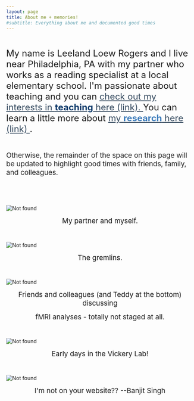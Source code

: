 ```yaml
---
layout: page
title: About me + memories!
#subtitle: Everything about me and documented good times
---
```

<p>&nbsp;</p>
<p><span style="font-size: 18pt;"> My name is Leeland Loew Rogers and I live near Philadelphia, PA with my partner who works as a reading specialist at a local elementary school. I'm passionate about teaching and you can <span style="color: #34495e;"><a style="color: #34495e;" href="https://leeloew.github.io/teaching/">check out my interests in <span style="color: #063768;"><strong>teaching</strong></span>&nbsp;here (link). </a></span>You can learn a little more about <span style="color: #34495e;"><a style="color: #34495e;" href="https://leeloew.github.io/research/">my <span style="color: #3b7bbb;"><strong>research</strong></span> here (link)&nbsp;</a></span>.&nbsp;</span></p>
<p>&nbsp;</p>
<p><span style="font-size: 14pt;">Otherwise, the remainder of the space on this page will be updated to highlight good times with friends, family, and colleagues.</span></p>
<p>&nbsp;</p>
<p>&nbsp;</p>
<p><img style="display: block; margin-left: auto; margin-right: auto;" src="{{ 'MeDerek1.jpg' | relative_url }}" alt="Not found" /></p>
<p style="text-align: center;"><span style="font-size: 14pt;"> My partner and myself.</span></p>
<p>&nbsp;</p>
<p><img style="display: block; margin-left: auto; margin-right: auto;" src="{{ 'cats.jpg' | relative_url }}" alt="Not found" /></p>
<p style="text-align: center;"><span style="font-size: 14pt;"> The gremlins.</span></p>
<p>&nbsp;</p>
<p><img style="display: block; margin-left: auto; margin-right: auto;" src="{{ 'VickeryLab1.jpg' | relative_url }}" alt="Not found" /></p>
<p style="text-align: center;"><span style="font-size: 14pt;">Friends and colleagues (and Teddy at the bottom) discussing</span></p>
<p style="text-align: center;"><span style="font-size: 14pt;"> fMRI analyses - totally not staged at all.</span></p>
<p>&nbsp;</p>
<p><img style="display: block; margin-left: auto; margin-right: auto;" src="{{ 'VickeryLab2.jpg' | relative_url }}" alt="Not found" /></p>
<p style="text-align: center;"><span style="font-size: 14pt;">Early days in the Vickery Lab!</span></p>
<p>&nbsp;</p>
<p><img style="display: block; margin-left: auto; margin-right: auto;" src="{{ 'B.jpeg' | relative_url }}" alt="Not found" /></p>
<p style="text-align: center;"><span style="font-size: 14pt;">I'm not on your website?? --Banjit Singh</span></p>
<p>&nbsp;</p>